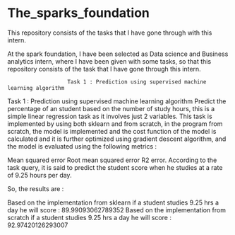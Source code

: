 # The_sparks_foundation
This repository consists of the tasks that I have gone through with this intern.

At the spark foundation, I have been selected as Data science and Business analytics intern, where I have been given with some tasks, so that this repository consists of the task that I have gone through this intern.

                       Task 1 : Prediction using supervised machine learning algorithm


Task 1 : Prediction using supervised machine learning algorithm
Predict the percentage of an student based on the number of study hours, this is a simple linear regression task as it involves just 2 variables. This task is implemented by using both sklearn and from scratch, in the program from scratch, the model is implemented and the cost function of the model is calculated and it is further optimized using gradient descent algorithm, and the model is evaluated using the following metrics :

Mean squared error
Root mean squared error
R2 error.
According to the task query, it is said to predict the student score when he studies at a rate of 9.25 hours per day.

So, the results are :

Based on the implementation from sklearn if a student studies 9.25 hrs a day he will score : 89.99093062789352
Based on the implementation from scratch if a student studies 9.25 hrs a day he will score : 92.97420126293007
